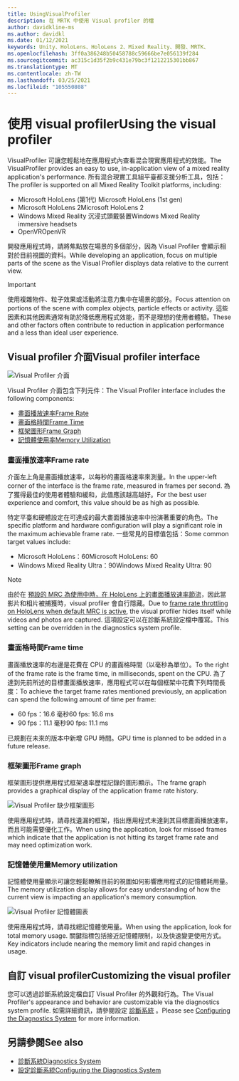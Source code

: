 ```yaml
---
title: UsingVisualProfiler
description: 在 MRTK 中使用 Visual profiler 的檔
author: davidkline-ms
ms.author: davidkl
ms.date: 01/12/2021
keywords: Unity、HoloLens、HoloLens 2、Mixed Reality、開發、MRTK、
ms.openlocfilehash: 3ff0a386248b50458788c59666be7e056139f284
ms.sourcegitcommit: ac315c1d35f2b9c431e79bc3f1212215301bb867
ms.translationtype: MT
ms.contentlocale: zh-TW
ms.lasthandoff: 03/25/2021
ms.locfileid: "105550808"
---
```

# <a name="using-the-visual-profiler"></a><span data-ttu-id="ff39c-104">使用 visual profiler</span><span class="sxs-lookup"><span data-stu-id="ff39c-104">Using the visual profiler</span></span>

<span data-ttu-id="ff39c-105">VisualProfiler 可讓您輕鬆地在應用程式內查看混合現實應用程式的效能。</span><span class="sxs-lookup"><span data-stu-id="ff39c-105">The VisualProfiler provides an easy to use, in-application view of a mixed reality application's performance.</span></span> <span data-ttu-id="ff39c-106">所有混合現實工具組平臺都支援分析工具，包括：</span><span class="sxs-lookup"><span data-stu-id="ff39c-106">The profiler is supported on all Mixed Reality Toolkit platforms, including:</span></span>

- <span data-ttu-id="ff39c-107">Microsoft HoloLens (第1代) </span><span class="sxs-lookup"><span data-stu-id="ff39c-107">Microsoft HoloLens (1st gen)</span></span>
- <span data-ttu-id="ff39c-108">Microsoft HoloLens 2</span><span class="sxs-lookup"><span data-stu-id="ff39c-108">Microsoft HoloLens 2</span></span>
- <span data-ttu-id="ff39c-109">Windows Mixed Reality 沉浸式頭戴裝置</span><span class="sxs-lookup"><span data-stu-id="ff39c-109">Windows Mixed Reality immersive headsets</span></span>
- <span data-ttu-id="ff39c-110">OpenVR</span><span class="sxs-lookup"><span data-stu-id="ff39c-110">OpenVR</span></span>

<span data-ttu-id="ff39c-111">開發應用程式時，請將焦點放在場景的多個部分，因為 Visual Profiler 會顯示相對於目前視圖的資料。</span><span class="sxs-lookup"><span data-stu-id="ff39c-111">While developing an application, focus on multiple parts of the scene as the Visual Profiler displays data relative to the current view.</span></span>

> [!IMPORTANT]
> <span data-ttu-id="ff39c-112">使用複雜物件、粒子效果或活動將注意力集中在場景的部分。</span><span class="sxs-lookup"><span data-stu-id="ff39c-112">Focus attention on portions of the scene with complex objects, particle effects or activity.</span></span> <span data-ttu-id="ff39c-113">這些因素和其他因素通常有助於降低應用程式效能，而不是理想的使用者體驗。</span><span class="sxs-lookup"><span data-stu-id="ff39c-113">These and other factors often contribute to reduction in application performance and a less than ideal user experience.</span></span>

## <a name="visual-profiler-interface"></a><span data-ttu-id="ff39c-114">Visual profiler 介面</span><span class="sxs-lookup"><span data-stu-id="ff39c-114">Visual profiler interface</span></span>

![Visual Profiler 介面](../images/diagnostics/VisualProfiler.png)

<span data-ttu-id="ff39c-116">Visual Profiler 介面包含下列元件：</span><span class="sxs-lookup"><span data-stu-id="ff39c-116">The Visual Profiler interface includes the following components:</span></span>

- [<span data-ttu-id="ff39c-117">畫面播放速率</span><span class="sxs-lookup"><span data-stu-id="ff39c-117">Frame Rate</span></span>](#frame-rate)
- [<span data-ttu-id="ff39c-118">畫面格時間</span><span class="sxs-lookup"><span data-stu-id="ff39c-118">Frame Time</span></span>](#frame-time)
- [<span data-ttu-id="ff39c-119">框架圖形</span><span class="sxs-lookup"><span data-stu-id="ff39c-119">Frame Graph</span></span>](#frame-graph)
- [<span data-ttu-id="ff39c-120">記憶體使用率</span><span class="sxs-lookup"><span data-stu-id="ff39c-120">Memory Utilization</span></span>](#memory-utilization)

### <a name="frame-rate"></a><span data-ttu-id="ff39c-121">畫面播放速率</span><span class="sxs-lookup"><span data-stu-id="ff39c-121">Frame rate</span></span>

<span data-ttu-id="ff39c-122">介面左上角是畫面播放速率，以每秒的畫面格速率來測量。</span><span class="sxs-lookup"><span data-stu-id="ff39c-122">In the upper-left corner of the interface is the frame rate, measured in frames per second.</span></span> <span data-ttu-id="ff39c-123">為了獲得最佳的使用者體驗和緩和，此值應該越高越好。</span><span class="sxs-lookup"><span data-stu-id="ff39c-123">For the best user experience and comfort, this value should be as high as possible.</span></span>

<span data-ttu-id="ff39c-124">特定平臺和硬體設定在可達成的最大畫面播放速率中扮演著重要的角色。</span><span class="sxs-lookup"><span data-stu-id="ff39c-124">The specific platform and hardware configuration will play a significant role in the maximum achievable frame rate.</span></span> <span data-ttu-id="ff39c-125">一些常見的目標值包括：</span><span class="sxs-lookup"><span data-stu-id="ff39c-125">Some common target values include:</span></span>

- <span data-ttu-id="ff39c-126">Microsoft HoloLens：60</span><span class="sxs-lookup"><span data-stu-id="ff39c-126">Microsoft HoloLens: 60</span></span>
- <span data-ttu-id="ff39c-127">Windows Mixed Reality Ultra：90</span><span class="sxs-lookup"><span data-stu-id="ff39c-127">Windows Mixed Reality Ultra: 90</span></span>

> [!NOTE]
> <span data-ttu-id="ff39c-128">由於在 [預設的 MRC 為使用中時，在 HoloLens 上的畫面播放速率節流](/windows/mixed-reality/mixed-reality-capture-for-developers#what-to-expect-when-mrc-is-enabled-on-hololens)，因此當影片和相片被捕獲時，visual profiler 會自行隱藏。</span><span class="sxs-lookup"><span data-stu-id="ff39c-128">Due to [frame rate throttling on HoloLens when default MRC is active](/windows/mixed-reality/mixed-reality-capture-for-developers#what-to-expect-when-mrc-is-enabled-on-hololens), the visual profiler hides itself while videos and photos are captured.</span></span> <span data-ttu-id="ff39c-129">這項設定可以在診斷系統設定檔中覆寫。</span><span class="sxs-lookup"><span data-stu-id="ff39c-129">This setting can be overridden in the diagnostics system profile.</span></span>

### <a name="frame-time"></a><span data-ttu-id="ff39c-130">畫面格時間</span><span class="sxs-lookup"><span data-stu-id="ff39c-130">Frame time</span></span>

<span data-ttu-id="ff39c-131">畫面播放速率的右邊是花費在 CPU 的畫面格時間（以毫秒為單位）。</span><span class="sxs-lookup"><span data-stu-id="ff39c-131">To the right of the frame rate is the frame time, in milliseconds, spent on the CPU.</span></span> <span data-ttu-id="ff39c-132">為了達到先前所述的目標畫面播放速率，應用程式可以在每個框架中花費下列時間長度：</span><span class="sxs-lookup"><span data-stu-id="ff39c-132">To achieve the target frame rates mentioned previously, an application can spend the following amount of time per frame:</span></span>

- <span data-ttu-id="ff39c-133">60 fps：16.6 毫秒</span><span class="sxs-lookup"><span data-stu-id="ff39c-133">60 fps: 16.6 ms</span></span>
- <span data-ttu-id="ff39c-134">90 fps：11.1 毫秒</span><span class="sxs-lookup"><span data-stu-id="ff39c-134">90 fps: 11.1 ms</span></span>

<span data-ttu-id="ff39c-135">已規劃在未來的版本中新增 GPU 時間。</span><span class="sxs-lookup"><span data-stu-id="ff39c-135">GPU time is planned to be added in a future release.</span></span>

### <a name="frame-graph"></a><span data-ttu-id="ff39c-136">框架圖形</span><span class="sxs-lookup"><span data-stu-id="ff39c-136">Frame graph</span></span>

<span data-ttu-id="ff39c-137">框架圖形提供應用程式框架速率歷程記錄的圖形顯示。</span><span class="sxs-lookup"><span data-stu-id="ff39c-137">The frame graph provides a graphical display of the application frame rate history.</span></span>

![Visual Profiler 缺少框架圖形](../images/diagnostics/VisualProfilerMissedFrames.png)

<span data-ttu-id="ff39c-139">使用應用程式時，請尋找遺漏的框架，指出應用程式未達到其目標畫面播放速率，而且可能需要優化工作。</span><span class="sxs-lookup"><span data-stu-id="ff39c-139">When using the application, look for missed frames which indicate that the application is not hitting its target frame rate and may need optimization work.</span></span>

### <a name="memory-utilization"></a><span data-ttu-id="ff39c-140">記憶體使用量</span><span class="sxs-lookup"><span data-stu-id="ff39c-140">Memory utilization</span></span>

<span data-ttu-id="ff39c-141">記憶體使用量顯示可讓您輕鬆瞭解目前的視圖如何影響應用程式的記憶體耗用量。</span><span class="sxs-lookup"><span data-stu-id="ff39c-141">The memory utilization display allows for easy understanding of how the current view is impacting an application's memory consumption.</span></span>

![Visual Profiler 記憶體圖表](../images/diagnostics/VisualProfilerMemory.png)

<span data-ttu-id="ff39c-143">使用應用程式時，請尋找總記憶體使用量。</span><span class="sxs-lookup"><span data-stu-id="ff39c-143">When using the application, look for total memory usage.</span></span> <span data-ttu-id="ff39c-144">關鍵指標包括接近記憶體限制，以及快速變更使用方式。</span><span class="sxs-lookup"><span data-stu-id="ff39c-144">Key indicators include nearing the memory limit and rapid changes in usage.</span></span>

## <a name="customizing-the-visual-profiler"></a><span data-ttu-id="ff39c-145">自訂 visual profiler</span><span class="sxs-lookup"><span data-stu-id="ff39c-145">Customizing the visual profiler</span></span>

<span data-ttu-id="ff39c-146">您可以透過診斷系統設定檔自訂 Visual Profiler 的外觀和行為。</span><span class="sxs-lookup"><span data-stu-id="ff39c-146">The Visual Profiler's appearance and behavior are customizable via the diagnostics system profile.</span></span> <span data-ttu-id="ff39c-147">如需詳細資訊，請參閱設定 [診斷系統](configuring-diagnostics.md) 。</span><span class="sxs-lookup"><span data-stu-id="ff39c-147">Please see [Configuring the Diagnostics System](configuring-diagnostics.md) for more information.</span></span>

## <a name="see-also"></a><span data-ttu-id="ff39c-148">另請參閱</span><span class="sxs-lookup"><span data-stu-id="ff39c-148">See also</span></span>

- [<span data-ttu-id="ff39c-149">診斷系統</span><span class="sxs-lookup"><span data-stu-id="ff39c-149">Diagnostics System</span></span>](diagnostics-system-getting-started.md)
- [<span data-ttu-id="ff39c-150">設定診斷系統</span><span class="sxs-lookup"><span data-stu-id="ff39c-150">Configuring the Diagnostics System</span></span>](configuring-diagnostics.md)
